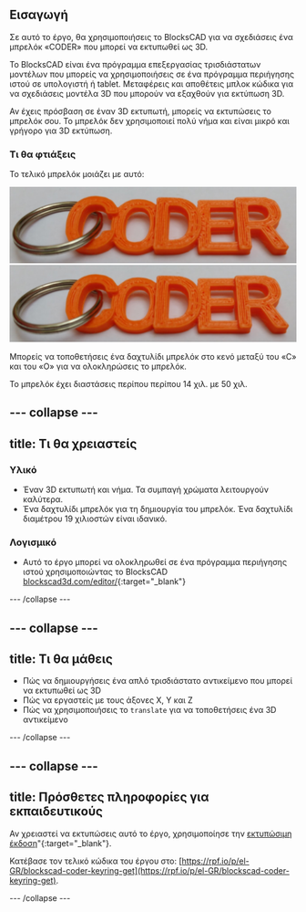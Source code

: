 ## Εισαγωγή

Σε αυτό το έργο, θα χρησιμοποιήσεις το BlocksCAD για να σχεδιάσεις ένα μπρελόκ «CODER» που μπορεί να εκτυπωθεί ως 3D.

Το BlocksCAD είναι ένα πρόγραμμα επεξεργασίας τρισδιάστατων μοντέλων που μπορείς να χρησιμοποιήσεις σε ένα πρόγραμμα περιήγησης ιστού σε υπολογιστή ή tablet. Μεταφέρεις και αποθέτεις μπλοκ κώδικα για να σχεδιάσεις μοντέλα 3D που μπορούν να εξαχθούν για εκτύπωση 3D.

Αν έχεις πρόσβαση σε έναν 3D εκτυπωτή, μπορείς να εκτυπώσεις το μπρελόκ σου. Το μπρελόκ δεν χρησιμοποιεί πολύ νήμα και είναι μικρό και γρήγορο για 3D εκτύπωση.

### Τι θα φτιάξεις

Το τελικό μπρελόκ μοιάζει με αυτό:

![στιγμιότυπο οθόνης](images/coder-keyring.png) ![στιγμιότυπο οθόνης](images/coder-keyring.png)

Μπορείς να τοποθετήσεις ένα δαχτυλίδι μπρελόκ στο κενό μεταξύ του «C» και του «O» για να ολοκληρώσεις το μπρελόκ.

Το μπρελόκ έχει διαστάσεις περίπου περίπου 14 χιλ. με 50 χιλ.

--- collapse ---
---
title: Τι θα χρειαστείς
---

### Υλικό

+ Έναν 3D εκτυπωτή και νήμα. Τα συμπαγή χρώματα λειτουργούν καλύτερα.
+ Ένα δαχτυλίδι μπρελόκ για τη δημιουργία του μπρελόκ. Ένα δαχτυλίδι διαμέτρου 19 χιλιοστών είναι ιδανικό.

### Λογισμικό

+ Αυτό το έργο μπορεί να ολοκληρωθεί σε ένα πρόγραμμα περιήγησης ιστού χρησιμοποιώντας το BlocksCAD [blockscad3d.com/editor/](https://www.blockscad3d.com/editor){:target="_blank"}

--- /collapse ---

--- collapse ---
---
title: Τι θα μάθεις
---

+ Πώς να δημιουργήσεις ένα απλό τρισδιάστατο αντικείμενο που μπορεί να εκτυπωθεί ως 3D
+ Πώς να εργαστείς με τους άξονες X, Y και Z
+ Πώς να χρησιμοποιήσεις το `translate` για να τοποθετήσεις ένα 3D αντικείμενο

--- /collapse ---

--- collapse ---
---
title: Πρόσθετες πληροφορίες για εκπαιδευτικούς
---

Αν χρειαστεί να εκτυπώσεις αυτό το έργο, χρησιμοποίησε την [εκτυπώσιμη έκδοση](https://projects.raspberrypi.org/el-GR/projects/blockscad-coder-keyring/print)"{:target="_blank"}.

Κατέβασε τον τελικό κώδικα του έργου στο: [https://rpf.io/p/el-GR/blockscad-coder-keyring-get](https://rpf.io/p/el-GR/blockscad-coder-keyring-get).

--- /collapse ---
